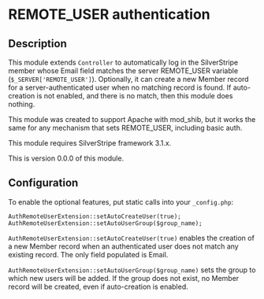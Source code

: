 # REMOTE_USER authentication

## Description

This module extends `Controller` to automatically log in the SilverStripe member whose Email field matches the server REMOTE_USER variable (`$_SERVER['REMOTE_USER']`). Optionally, it can create a new Member record for a server-authenticated user when no matching record is found. If auto-creation is not enabled, and there is no match, then this module does nothing.

This module was created to support Apache with mod_shib, but it works the same for any mechanism that sets REMOTE_USER, including basic auth.

This module requires SilverStripe framework 3.1.x.

This is version 0.0.0 of this module.

## Configuration

To enable the optional features, put static calls into your `_config.php`:

	AuthRemoteUserExtension::setAutoCreateUser(true);
	AuthRemoteUserExtension::setAutoUserGroup($group_name);

`AuthRemoteUserExtension::setAutoCreateUser(true)` enables the creation of a new Member record when an authenticated user does not match any existing record. The only field populated is Email.

`AuthRemoteUserExtension::setAutoUserGroup($group_name)` sets the group to which new users will be added. If the group does not exist, no Member record will be created, even if auto-creation is enabled.
